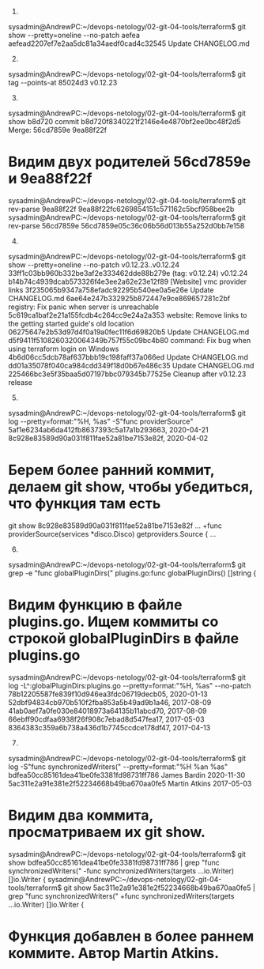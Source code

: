 1)
sysadmin@AndrewPC:~/devops-netology/02-git-04-tools/terraform$ git show --pretty=oneline --no-patch aefea
aefead2207ef7e2aa5dc81a34aedf0cad4c32545 Update CHANGELOG.md

2)
sysadmin@AndrewPC:~/devops-netology/02-git-04-tools/terraform$ git tag --points-at 85024d3
v0.12.23

3)
sysadmin@AndrewPC:~/devops-netology/02-git-04-tools/terraform$ git show b8d720
commit b8d720f8340221f2146e4e4870bf2ee0bc48f2d5
Merge: 56cd7859e 9ea88f22f
# Видим двух родителей 56cd7859e и 9ea88f22f
sysadmin@AndrewPC:~/devops-netology/02-git-04-tools/terraform$ git rev-parse 9ea88f22f
9ea88f22fc6269854151c571162c5bcf958bee2b
sysadmin@AndrewPC:~/devops-netology/02-git-04-tools/terraform$ git rev-parse 56cd7859e
56cd7859e05c36c06b56d013b55a252d0bb7e158

4)
sysadmin@AndrewPC:~/devops-netology/02-git-04-tools/terraform$ git show --pretty=oneline --no-patch v0.12.23..v0.12.24
33ff1c03bb960b332be3af2e333462dde88b279e (tag: v0.12.24) v0.12.24
b14b74c4939dcab573326f4e3ee2a62e23e12f89 [Website] vmc provider links
3f235065b9347a758efadc92295b540ee0a5e26e Update CHANGELOG.md
6ae64e247b332925b872447e9ce869657281c2bf registry: Fix panic when server is unreachable
5c619ca1baf2e21a155fcdb4c264cc9e24a2a353 website: Remove links to the getting started guide's old location
06275647e2b53d97d4f0a19a0fec11f6d69820b5 Update CHANGELOG.md
d5f9411f5108260320064349b757f55c09bc4b80 command: Fix bug when using terraform login on Windows
4b6d06cc5dcb78af637bbb19c198faff37a066ed Update CHANGELOG.md
dd01a35078f040ca984cdd349f18d0b67e486c35 Update CHANGELOG.md
225466bc3e5f35baa5d07197bbc079345b77525e Cleanup after v0.12.23 release

5)
sysadmin@AndrewPC:~/devops-netology/02-git-04-tools/terraform$ git log --pretty=format:"%H, %as" -S"func providerSource"
5af1e6234ab6da412fb8637393c5a17a1b293663, 2020-04-21
8c928e83589d90a031f811fae52a81be7153e82f, 2020-04-02

# Берем более ранний коммит, делаем git show, чтобы убедиться, что функция там есть
git show 8c928e83589d90a031f811fae52a81be7153e82f
...
+func providerSource(services *disco.Disco) getproviders.Source {
...

6)
sysadmin@AndrewPC:~/devops-netology/02-git-04-tools/terraform$ git grep -e "func globalPluginDirs("
plugins.go:func globalPluginDirs() []string {

# Видим функцию в файле plugins.go. Ищем коммиты со строкой globalPluginDirs в файле plugins.go
sysadmin@AndrewPC:~/devops-netology/02-git-04-tools/terraform$ git log -L^:globalPluginDirs:plugins.go --pretty=format:"%H, %as" --no-patch
78b12205587fe839f10d946ea3fdc06719decb05, 2020-01-13
52dbf94834cb970b510f2fba853a5b49ad9b1a46, 2017-08-09
41ab0aef7a0fe030e84018973a64135b11abcd70, 2017-08-09
66ebff90cdfaa6938f26f908c7ebad8d547fea17, 2017-05-03
8364383c359a6b738a436d1b7745ccdce178df47, 2017-04-13

7)
sysadmin@AndrewPC:~/devops-netology/02-git-04-tools/terraform$ git log -S"func synchronizedWriters(" --pretty=format:"%H %an %as"
bdfea50cc85161dea41be0fe3381fd98731ff786 James Bardin 2020-11-30
5ac311e2a91e381e2f52234668b49ba670aa0fe5 Martin Atkins 2017-05-03

# Видим два коммита, просматриваем их git show.
sysadmin@AndrewPC:~/devops-netology/02-git-04-tools/terraform$ git show bdfea50cc85161dea41be0fe3381fd98731ff786 | grep "func synchronizedWriters("
-func synchronizedWriters(targets ...io.Writer) []io.Writer {
sysadmin@AndrewPC:~/devops-netology/02-git-04-tools/terraform$ git show 5ac311e2a91e381e2f52234668b49ba670aa0fe5 | grep "func synchronizedWriters("
+func synchronizedWriters(targets ...io.Writer) []io.Writer {

# Функция добавлен в более раннем коммите. Автор Martin Atkins.
